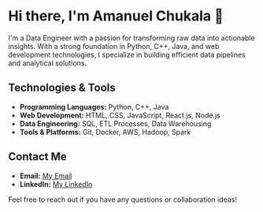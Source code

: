 # Hi there, I'm Amanuel Chukala 👋

I'm a Data Engineer with a passion for transforming raw data into actionable insights. With a strong foundation in Python, C++, Java, and web development technologies, I specialize in building efficient data pipelines and analytical solutions.

## Technologies & Tools

- **Programming Languages:** Python, C++, Java
- **Web Development:** HTML, CSS, JavaScript, React.js, Node.js
- **Data Engineering:** SQL, ETL Processes, Data Warehousing
- **Tools & Platforms:** Git, Docker, AWS, Hadoop, Spark

## Contact Me

- **Email:** [My Email](mailto:aman.chukala@gmail.com)
- **LinkedIn:** [My LinkedIn](https://www.linkedin.com/in/amanuel-chukala/)

Feel free to reach out if you have any questions or collaboration ideas!
